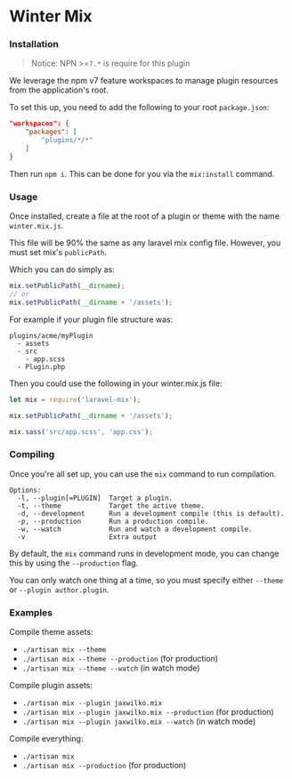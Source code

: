 # Winter Mix

### Installation

> Notice: NPN >=`7.*` is require for this plugin

We leverage the npm v7 feature workspaces to manage plugin resources from the application's root.

To set this up, you need to add the following to your root `package.json`:

```json
"workspaces": {
    "packages": [
        "plugins/*/*"
    ]
}
```

Then run `npm i`. This can be done for you via the `mix:install` command.

### Usage

Once installed, create a file at the root of a plugin or theme with the name `winter.mix.js`.

This file will be 90% the same as any laravel mix config file. However, you must set mix's `publicPath`.

Which you can do simply as:

```javascript
mix.setPublicPath(__dirname);
// or
mix.setPublicPath(__dirname + '/assets');
```

For example if your plugin file structure was:

```
plugins/acme/myPlugin
  - assets
  - src
    - app.scss
  - Plugin.php
```

Then you could use the following in your winter.mix.js file:

```javascript
let mix = require('laravel-mix');

mix.setPublicPath(__dirname + '/assets');

mix.sass('src/app.scss', 'app.css');
```

### Compiling

Once you're all set up, you can use the `mix` command to run compilation.

```
Options:
  -l, --plugin[=PLUGIN]  Target a plugin.
  -t, --theme            Target the active theme.
  -d, --development      Run a development compile (this is default).
  -p, --production       Run a production compile.
  -w, --watch            Run and watch a development compile.
  -v                     Extra output
```

By default, the `mix` command runs in development mode, you can change this by using the `--production` flag.

You can only watch one thing at a time, so you must specify either `--theme` or `--plugin author.plugin`.

### Examples

Compile theme assets:
- `./artisan mix --theme`
- `./artisan mix --theme --production` (for production)
- `./artisan mix --theme --watch` (in watch mode)

Compile plugin assets:
- `./artisan mix --plugin jaxwilko.mix`
- `./artisan mix --plugin jaxwilko.mix --production` (for production)
- `./artisan mix --plugin jaxwilko.mix --watch` (in watch mode)

Compile everything:
- `./artisan mix`
- `./artisan mix --production` (for production)
